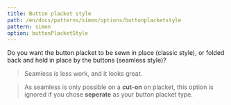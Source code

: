 ```yaml
---
title: Button placket style
path: /en/docs/patterns/simon/options/buttonplacketstyle
pattern: simon
option: buttonPlacketStyle
---
```


Do you want the button placket to be sewn in place (classic style), or folded back and held in place by the buttons (seamless style)?

>  Seamless is less work, and it looks great.

>  As seamless is only possible on a <strong>cut-on</strong> on placket, this option is ignored if you chose <strong>seperate</strong> as your button placket type.
